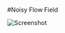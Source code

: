 #Noisy Flow Field

![Screenshot](https://github.com/kris03/AP-17/blob/master/mini_ex6/Sk%C3%A6rmbillede%20.png)
